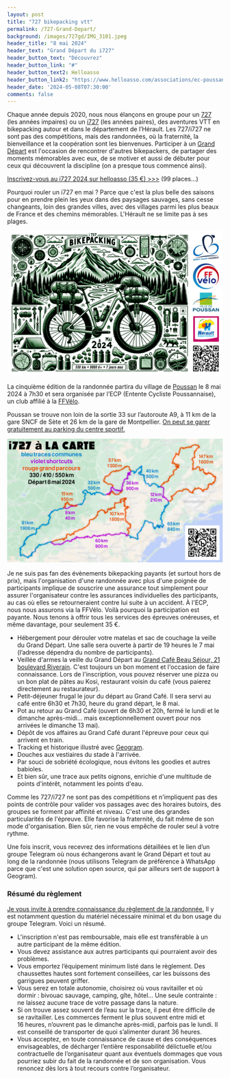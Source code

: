 ```yaml
---
layout: post
title: "727 bikepacking vtt"
permalink: /727-Grand-Depart/
background: /images/727gd/IMG_3101.jpeg
header_title: "8 mai 2024"
header_text: "Grand Départ du i727"
header_button_text: "Découvrez"
header_button_link: "#"
header_button_text2: Helloasso
header_button_link2: "https://www.helloasso.com/associations/ec-poussan/evenements/i727-2024-1"
header_date: '2024-05-08T07:30:00'
comments: false
---
```


Chaque année depuis 2020, nous nous élançons en groupe pour un [727](/727/) (les années impaires) ou un [i727](/i727/) (les années paires), des aventures VTT en bikepacking autour et dans le département de l’Hérault. Les 727/i727 ne sont pas des compétitions, mais des randonnées, où la fraternité, la bienveillance et la coopération sont les bienvenues. Participer à un [Grand Départ](http://tcrouzet.com/2023/11/10/bikepacking-eloge-des-grands-departs/) est l'occasion de rencontrer d'autres bikepackers, de partager des moments mémorables avec eux, de se motiver et aussi de débuter pour ceux qui découvrent la discipline (on a presque tous commencé ainsi).

<p><a href="https://www.helloasso.com/associations/ec-poussan/evenements/i727-2024-1" class="hotlink">Inscrivez-vous au i727 2024 sur helloasso (35 €) >>></a> (99 places...)</p>

Pourquoi rouler un i727 en mai ? Parce que c'est la plus belle des saisons pour en prendre plein les yeux dans des paysages sauvages, sans cesse changeants, loin des grandes villes, avec des villages parmi les plus beaux de France et des chemins mémorables. L'Hérault ne se limite pas à ses plages.

![Poster i727](/images/727gd/poster02.jpg)

La cinquième édition de la randonnée partira du village de [Poussan](https://fr.wikipedia.org/wiki/Poussan) le 8 mai 2024 à 7h30 et sera organisée par l’ECP (Entente Cycliste Poussannaise), un club affilié à la [FFVélo](https://ffvelo.fr/).

Poussan se trouve non loin de la sortie 33 sur l’autoroute A9, à 11 km de la gare SNCF de Sète et 26 km de la gare de Montpellier. [On peut se garer gratuitement au parking du centre sportif.](/access/)

![i727 à la carte](/images/727gd/i727-alacarte.jpg)

Je ne suis pas fan des évènements bikepacking payants (et surtout hors de prix), mais l'organisation d'une randonnée avec plus d'une poignée de participants implique de souscrire une assurance tout simplement pour assurer l'organisateur contre les assurances individuelles des participants, au cas où elles se retourneraient contre lui suite à un accident. À l'ECP, nous nous assurons via la FFVélo. Voilà pourquoi la participation est payante. Nous tenons à offrir tous les services des épreuves onéreuses, et même davantage, pour seulement 35 €.

* Hébergement pour dérouler votre matelas et sac de couchage la veille du Grand Départ. Une salle sera ouverte à partir de 19 heures le 7 mai (l’adresse dépendra du nombre de participants). 
* Veillée d'armes la veille du Grand Départ au [Grand Café Beau Séjour, 21 boulevard Riverain](https://goo.gl/maps/8cLge9FWtqnJ5QyH8). C'est toujours un bon moment et l'occasion de faire connaissance. Lors de l'inscription, vous pouvez réserver une pizza ou un bon plat de pâtes au Kosi, restaurant voisin du café (vous paierez directement au restaurateur).
* Petit-déjeuner frugal le jour du départ au Grand Café. Il sera servi au café entre 6h30 et 7h30, heure du grand départ, le 8 mai.
* Pot au retour au Grand Café (ouvert de 6h30 et 20h, fermé le lundi et le dimanche après-midi… mais exceptionnellement ouvert pour nos arrivées le dimanche 13 mai).
* Dépôt de vos affaires au Grand Café durant l'épreuve pour ceux qui arrivent en train.
* Tracking et historique illustré avec [Geogram](https://geogram.tcrouzet.com/).
* Douches aux vestiaires du stade à l'arrivée.
* Par souci de sobriété écologique, nous évitons les goodies et autres babioles.
* Et bien sûr, une trace aux petits oignons, enrichie d'une multitude de points d'intérêt, notamment les points d'eau.

Comme les 727/i727 ne sont pas des compétitions et n'impliquent pas des points de contrôle pour valider vos passages avec des horaires butoirs,  des groupes se forment par affinité et niveau. C'est une des grandes particularités de l'épreuve. Elle favorise la fraternité, du fait même de son mode d'organisation. Bien sûr, rien ne vous empêche de rouler seul à votre rythme.

Une fois inscrit, vous recevrez des informations détaillées et le lien d’un groupe Telegram où nous échangerons avant le Grand Départ et tout au long de la randonnée (nous utilisons Telegram de préférence à WhatsApp parce que c'est une solution open source, qui par ailleurs sert de support à Geogram).

### Résumé du règlement

[Je vous invite à prendre connaissance du règlement de la randonnée.](https://tcrouzet.com/727-reglement/) Il y est notamment question du matériel nécessaire minimal et du bon usage du groupe Telegram. Voici un résumé.

* L'inscription n'est pas remboursable, mais elle est transférable à un autre participant de la même édition.
* Vous devez assistance aux autres participants qui pourraient avoir des problèmes.
* Vous emportez l’équipement minimum listé dans le règlement. Des chaussettes hautes sont fortement conseillées, car les buissons des garrigues peuvent griffer.
* Vous serez en totale autonomie, choisirez où vous ravitailler et où dormir : bivouac sauvage, camping, gîte, hôtel… Une seule contrainte : ne laissez aucune trace de votre passage dans la nature.
* Si on trouve assez souvent de l’eau sur la trace, il peut être difficile de se ravitailler. Les commerces ferment le plus souvent entre midi et 16 heures, n’ouvrent pas le dimanche après-midi, parfois pas le lundi. Il est conseillé de transporter de quoi s’alimenter durant 36 heures.
* Vous acceptez, en toute connaissance de cause et des conséquences envisageables, de décharger l’entière responsabilité délictuelle et/ou contractuelle de l’organisateur quant aux éventuels dommages que vous pourriez subir du fait de la randonnée et de son organisation. Vous renoncez dès lors à tout recours contre l’organisateur.